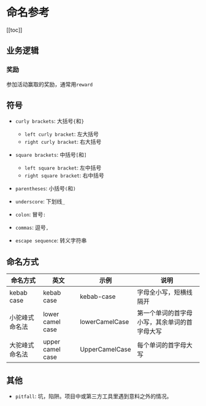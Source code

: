 # 命名参考

[[toc]]

## 业务逻辑

### 奖励

参加活动赢取的奖励，通常用`reward`

## 符号

- `curly brackets`: 大括号`{`和`}`
  - `left curly bracket`: 左大括号
  - `right curly bracket`: 右大括号
- `square brackets`: 中括号`[`和`]`
  - `left square bracket`: 左中括号
  - `right square bracket`: 右中括号
- `parentheses`: 小括号`(`和`)`
- `underscore`: 下划线`_`
- `colon`: 冒号`:`
- `commas`: 逗号`,`

- `escape sequence`: 转义字符串

## 命名方式

| 命名方式       | 英文             | 示例           | 说明                                         |
| -------------- | ---------------- | -------------- | -------------------------------------------- |
| kebab case     | kebab case       | kebab-case     | 字母全小写，短横线隔开                       |
| 小驼峰式命名法 | lower camel case | lowerCamelCase | 第一个单词的首字母小写，其余单词的首字母大写 |
| 大驼峰式命名法 | upper camel case | UpperCamelCase | 每个单词的首字母大写                         |

## 其他

- `pitfall`: 坑，陷阱。项目中或第三方工具里遇到意料之外的情况。
